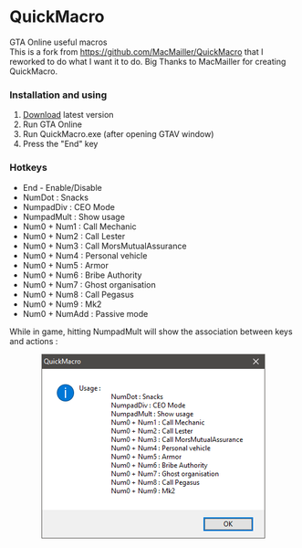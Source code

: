 # QuickMacro
GTA Online useful macros  
This is a fork from https://github.com/MacMailler/QuickMacro that I reworked to do what I want it to do. Big Thanks to MacMailler for  creating QuickMacro. 

### Installation and using
1. [Download](https://github.com/Liscum/QuickMacro/raw/master/QuickMacro.exe) latest version
2. Run GTA Online
3. Run QuickMacro.exe (after opening GTAV window)
4. Press the "End" key

### Hotkeys
+ End - Enable/Disable
+ NumDot : Snacks
+ NumpadDiv : CEO Mode
+ NumpadMult : Show usage
+ Num0 + Num1 : Call Mechanic
+ Num0 + Num2 : Call Lester
+ Num0 + Num3 : Call MorsMutualAssurance
+ Num0 + Num4 : Personal vehicle
+ Num0 + Num5 : Armor
+ Num0 + Num6 : Bribe Authority
+ Num0 + Num7 : Ghost organisation
+ Num0 + Num8 : Call Pegasus
+ Num0 + Num9 : Mk2
+ Num0 + NumAdd : Passive mode

While in game, hitting NumpadMult will show the association between keys and actions : 


<p align="center">
  <img src="usage.png" title="Usage">
</p>

